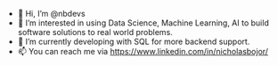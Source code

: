 - 👋 Hi, I’m @nbdevs
- 👀 I’m interested in using Data Science, Machine Learning, AI to build software solutions to real world problems.
- 🌱 I’m currently developing with SQL for more backend support.
- 📫 You can reach me via https://www.linkedin.com/in/nicholasbojor/
